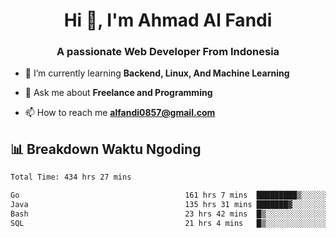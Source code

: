 <h1 align="center">Hi 👋, I'm Ahmad Al Fandi</h1>
<h3 align="center">A passionate Web Developer From Indonesia</h3>

- 🌱 I’m currently learning **Backend, Linux, And Machine Learning**

- 💬 Ask me about **Freelance and Programming**

- 📫 How to reach me **<alfandi0857@gmail.com>**


## 📊 Breakdown Waktu Ngoding

<!--START_SECTION:waka-->

```txt
Total Time: 434 hrs 27 mins

Go                                     161 hrs 7 mins  █████████▒░░░░░░░░░░░░░░░   36.81 %
Java                                   135 hrs 31 mins ███████▓░░░░░░░░░░░░░░░░░   30.96 %
Bash                                   23 hrs 42 mins  █▒░░░░░░░░░░░░░░░░░░░░░░░   05.42 %
SQL                                    21 hrs 4 mins   █▒░░░░░░░░░░░░░░░░░░░░░░░   04.82 %
```

<!--END_SECTION:waka-->
